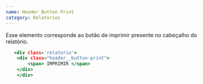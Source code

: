 ```yaml
---
name: Header Button Print
category: Relatorios
---
```


Esse elemento corresponde ao botão de imprimir presente no cabeçalho do relatório.


```headerbuttonprint.html
   <div class='relatorio'>
    <div class="header__button-print">
        <span> IMPRIMIR </span>
    </div>
    </div>
```

